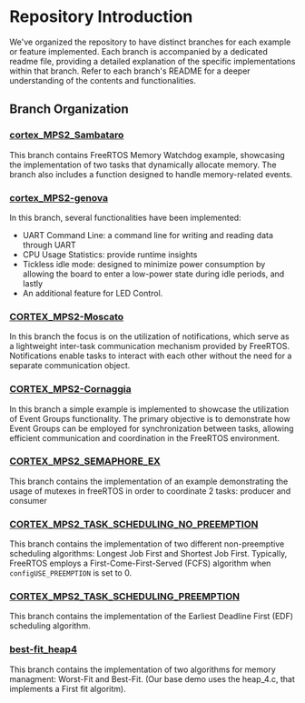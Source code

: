 # Repository Introduction

We've organized the repository to have distinct branches for each example or feature implemented. 
Each branch is accompanied by a dedicated readme file, providing a detailed explanation of the specific implementations within that branch. 
Refer to each branch's README for a deeper understanding of the contents and functionalities. 

## Branch Organization

### [cortex_MPS2_Sambataro](https://baltig.polito.it/caos2023/group36/-/tree/cortex_MPS2_Sambataro)
This branch contains FreeRTOS Memory Watchdog example, showcasing the implementation of two tasks that dynamically allocate memory. 
The branch also includes a function designed to handle memory-related events.

### [cortex_MPS2-genova](https://baltig.polito.it/caos2023/group36/-/blob/CORTEX_MPS2-genova)
In this branch, several functionalities have been implemented: 
- UART Command Line: a command line for writing and reading data through UART
- CPU Usage Statistics: provide runtime insights
- Tickless idle mode: designed to minimize power consumption by allowing the board to enter a low-power state during idle periods, and lastly
- An additional feature for LED Control.

### [CORTEX_MPS2-Moscato](https://baltig.polito.it/caos2023/group36/-/tree/CORTEX_MPS2-Moscato)
In this branch the focus is on the utilization of notifications, which serve as a lightweight inter-task communication mechanism provided by FreeRTOS. Notifications enable tasks to interact with each other without the need for a separate communication object.

### [CORTEX_MPS2-Cornaggia](https://baltig.polito.it/caos2023/group36/-/blob/CORTEX_MPS2-Cornaggia/-branch)
In this branch a simple example is implemented to showcase the utilization of Event Groups functionality. 
The primary objective is to demonstrate how Event Groups can be employed for synchronization between tasks, allowing efficient communication and coordination in the FreeRTOS environment.


### [CORTEX_MPS2_SEMAPHORE_EX](https://baltig.polito.it/caos2023/group36/-/tree/CORTEX_MPS2_SEMAPHORE_EX)
This branch contains the implementation of an example demonstrating the usage of mutexes in freeRTOS in order to coordinate 2 tasks: producer and consumer

### [CORTEX_MPS2_TASK_SCHEDULING_NO_PREEMPTION](https://baltig.polito.it/caos2023/group36/-/tree/CORTEX_MPS2_TASK_SCHEDULING_NO_PREEMPTION)
This branch contains the implementation of two different non-preemptive scheduling algorithms: Longest Job First and Shortest Job First. 
Typically, FreeRTOS employs a First-Come-First-Served (FCFS) algorithm when `configUSE_PREEMPTION` is set to 0.

### [CORTEX_MPS2_TASK_SCHEDULING_PREEMPTION](https://baltig.polito.it/caos2023/group36/-/tree/CORTEX_MPS2_TASK_SCHEDULING_PREEMPTION)
This branch contains the implementation of the Earliest Deadline First (EDF) scheduling algorithm.

### [best-fit_heap4](https://baltig.polito.it/caos2023/group36/-/tree/best-fit_heap4)
This branch contains the implementation of two algorithms for memory managment: Worst-Fit and Best-Fit.
(Our base demo uses the heap_4.c, that implements a First fit algoritm).




